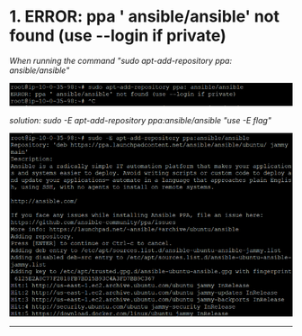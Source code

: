 # 1. ERROR: ppa ' ansible/ansible' not found (use --login if private)

*When running the command "sudo apt-add-repository ppa: ansible/ansible"*<br>

![Alt text](./images/ppa-error.png)<br>

*solution: sudo -E apt-add-repository ppa:ansible/ansible   "use -E flag"*<br>

![Alt text](./images/ppa-solution.png)<br>

<hr>

